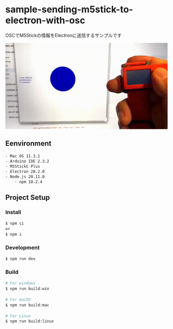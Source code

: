 # sample-sending-m5stick-to-electron-with-osc
OSCでM5Stickの情報をElectronに送信するサンプルです

![](./thumbnail/capture.gif)

## Eenvironment

```
- Mac OS 11.3.1
- Arduino IDE 2.3.2
- M5StickC Plus
- Electron 28.2.0
- Node.js 20.11.0
	- npm 10.2.4
```

## Project Setup

### Install

```bash
$ npm ci
or
$ npm i
```

### Development

```bash
$ npm run dev
```

### Build

```bash
# For windows
$ npm run build:win

# For macOS
$ npm run build:mac

# For Linux
$ npm run build:linux
```
